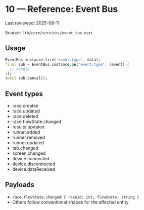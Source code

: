# 10 — Reference: Event Bus

Last reviewed: 2025-08-11

Source: `lib/core/services/event_bus.dart`

## Usage

```dart
EventBus.instance.fire('event.type', data);
final sub = EventBus.instance.on('event.type', (event) {
  // handle
});
await sub.cancel();
```

## Event types

- race.created
- race.updated
- race.deleted
- race.flowState.changed
- results.updated
- runner.added
- runner.removed
- runner.updated
- tab.changed
- screen.changed
- device.connected
- device.disconnected
- device.dataReceived

## Payloads

- `race.flowState.changed`: `{ raceId: int, flowState: string }`
- Others follow conventional shapes for the affected entity
